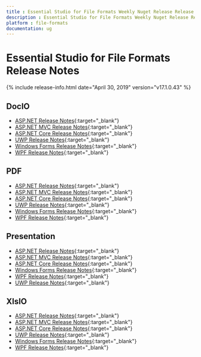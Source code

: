 ```yaml
---
title : Essential Studio for File Formats Weekly Nuget Release Release Notes  
description : Essential Studio for File Formats Weekly Nuget Release Release Notes  
platform : file-formats
documentation: ug
---
```


# Essential Studio for File Formats  Release Notes  

{% include release-info.html date="April 30, 2019" version="v17.1.0.43" %} 

## DocIO

* [ASP.NET Release Notes](/aspnet/release-notes/v17.1.0.43#docio){:target="_blank"}
* [ASP.NET MVC Release Notes](/aspnetmvc/release-notes/v17.1.0.43#docio){:target="_blank"}
* [ASP.NET Core Release Notes](/aspnet-core/release-notes/v17.1.0.43#docio){:target="_blank"}
* [UWP Release Notes](/uwp/release-notes/v17.1.0.43#docio){:target="_blank"}
* [Windows Forms Release Notes](/windowsforms/release-notes/v17.1.0.43#docio){:target="_blank"}
* [WPF Release Notes](/wpf/release-notes/v17.1.0.43#docio){:target="_blank"}


## PDF

* [ASP.NET Release Notes](/aspnet/release-notes/v17.1.0.43#pdf){:target="_blank"}
* [ASP.NET MVC Release Notes](/aspnetmvc/release-notes/v17.1.0.43#pdf){:target="_blank"}
* [ASP.NET Core Release Notes](/aspnet-core/release-notes/v17.1.0.43#pdf){:target="_blank"}
* [UWP Release Notes](/uwp/release-notes/v17.1.0.43#pdf){:target="_blank"}
* [Windows Forms Release Notes](/windowsforms/release-notes/v17.1.0.43#pdf){:target="_blank"}
* [WPF Release Notes](/wpf/release-notes/v17.1.0.43#pdf){:target="_blank"}


## Presentation

* [ASP.NET Release Notes](/aspnet/release-notes/v17.1.0.43#presentation){:target="_blank"}
* [ASP.NET MVC Release Notes](/aspnetmvc/release-notes/v17.1.0.43#presentation){:target="_blank"}
* [ASP.NET Core Release Notes](/aspnet-core/release-notes/v17.1.0.43#presentation){:target="_blank"}
* [Windows Forms Release Notes](/windowsforms/release-notes/v17.1.0.43#presentation){:target="_blank"}
* [WPF Release Notes](/wpf/release-notes/v17.1.0.43#presentation){:target="_blank"}
* [UWP Release Notes](/uwp/release-notes/v17.1.0.43#presentation){:target="_blank"}


## XlsIO

* [ASP.NET Release Notes](/aspnet/release-notes/v17.1.0.43#xlsio){:target="_blank"}
* [ASP.NET MVC Release Notes](/aspnetmvc/release-notes/v17.1.0.43#xlsio){:target="_blank"}
* [ASP.NET Core Release Notes](/aspnet-core/release-notes/v17.1.0.43#xlsio){:target="_blank"}
* [UWP Release Notes](/uwp/release-notes/v17.1.0.43#xlsio){:target="_blank"}
* [Windows Forms Release Notes](/windowsforms/release-notes/v17.1.0.43#xlsio){:target="_blank"}
* [WPF Release Notes](/wpf/release-notes/v17.1.0.43#xlsio){:target="_blank"}